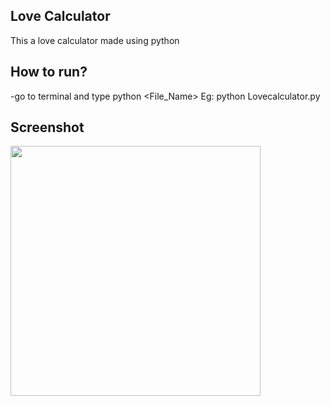 ## Love Calculator

This a love calculator made using python

## How to run?

  -go to terminal and type
     python <File_Name>
       Eg: python Lovecalculator.py

## Screenshot
<img height="400" src="">